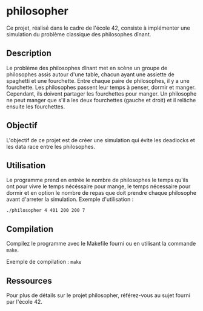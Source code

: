 # philosopher

Ce projet, réalisé dans le cadre de l'école 42, consiste à implémenter une simulation du problème classique des philosophes dînant.

## Description

Le problème des philosophes dînant met en scène un groupe de philosophes assis autour d'une table, chacun ayant une assiette de spaghetti et une fourchette. Entre chaque paire de philosophes, il y a une fourchette. Les philosophes passent leur temps à penser, dormir et manger. Cependant, ils doivent partager les fourchettes pour manger. Un philosophe ne peut manger que s'il a les deux fourchettes (gauche et droit) et il relâche ensuite les fourchettes.

## Objectif

L'objectif de ce projet est de créer une simulation qui évite les deadlocks et les data race entre les philosophes.

## Utilisation

Le programme prend en entrée le nombre de philosophes le temps qu'ils ont pour vivre
le temps nécéssaire pour mange, le temps nécessaire pour dormir et en option
le nombre de repas que doit prendre chaque philosophe avant d'arreter la simulation.
Exemple d'utilisation :
```shell
./philosopher 4 401 200 200 7
```

## Compilation

Compilez le programme avec le Makefile fourni ou en utilisant la commande `make`.

Exemple de compilation : `make`

## Ressources

Pour plus de détails sur le projet philosopher, référez-vous au sujet fourni par l'école 42.
